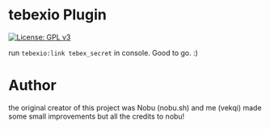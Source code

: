 
# tebexio Plugin
[![License: GPL v3](https://img.shields.io/badge/License-GPLv3-blue.svg)](https://www.gnu.org/licenses/gpl-3.0)


run `tebexio:link tebex_secret` in console.
Good to go. :)

# Author

the original creator of this project was Nobu (nobu.sh) and
me (vekqi) made some small improvements but all the credits to nobu!
